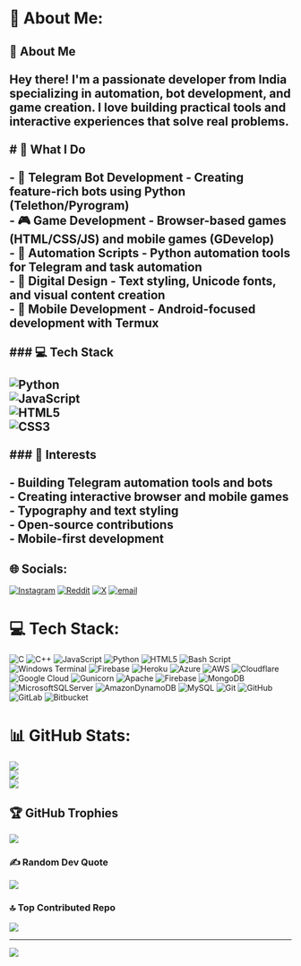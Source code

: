 # 💫 About Me:
## 👋 About Me<br><br>Hey there! I'm a passionate developer from India specializing in **automation**, **bot development**, and **game creation**. I love building practical tools and interactive experiences that solve real problems.<br><br># 🚀 What I Do<br><br>- 🤖 **Telegram Bot Development** - Creating feature-rich bots using Python (Telethon/Pyrogram)<br>- 🎮 **Game Development** - Browser-based games (HTML/CSS/JS) and mobile games (GDevelop)<br>- 🔧 **Automation Scripts** - Python automation tools for Telegram and task automation<br>- 🎨 **Digital Design** - Text styling, Unicode fonts, and visual content creation<br>- 📱 **Mobile Development** - Android-focused development with Termux<br><br>### 💻 Tech Stack<br><br>![Python](https://img.shields.io/badge/Python-3776AB?style=for-the-badge&logo=python&logoColor=white)<br>![JavaScript](https://img.shields.io/badge/JavaScript-F7DF1E?style=for-the-badge&logo=javascript&logoColor=black)<br>![HTML5](https://img.shields.io/badge/HTML5-E34F26?style=for-the-badge&logo=html5&logoColor=white)<br>![CSS3](https://img.shields.io/badge/CSS3-1572B6?style=for-the-badge&logo=css3&logoColor=white)<br><br>### 🌟 Interests<br><br>- Building Telegram automation tools and bots<br>- Creating interactive browser and mobile games<br>- Typography and text styling<br>- Open-source contributions<br>- Mobile-first development


## 🌐 Socials:
[![Instagram](https://img.shields.io/badge/Instagram-%23E4405F.svg?logo=Instagram&logoColor=white)](https://instagram.com/@dark_detox) [![Reddit](https://img.shields.io/badge/Reddit-%23FF4500.svg?logo=Reddit&logoColor=white)](https://reddit.com/user/@darkdexo) [![X](https://img.shields.io/badge/X-black.svg?logo=X&logoColor=white)](https://x.com/@TheDevilxyz) [![email](https://img.shields.io/badge/Email-D14836?logo=gmail&logoColor=white)](mailto:darkdetox05@proton.me) 

# 💻 Tech Stack:
![C](https://img.shields.io/badge/c-%2300599C.svg?style=flat&logo=c&logoColor=white) ![C++](https://img.shields.io/badge/c++-%2300599C.svg?style=flat&logo=c%2B%2B&logoColor=white) ![JavaScript](https://img.shields.io/badge/javascript-%23323330.svg?style=flat&logo=javascript&logoColor=%23F7DF1E) ![Python](https://img.shields.io/badge/python-3670A0?style=flat&logo=python&logoColor=ffdd54) ![HTML5](https://img.shields.io/badge/html5-%23E34F26.svg?style=flat&logo=html5&logoColor=white) ![Bash Script](https://img.shields.io/badge/bash_script-%23121011.svg?style=flat&logo=gnu-bash&logoColor=white) ![Windows Terminal](https://img.shields.io/badge/Windows%20Terminal-%234D4D4D.svg?style=flat&logo=windows-terminal&logoColor=white) ![Firebase](https://img.shields.io/badge/firebase-%23039BE5.svg?style=flat&logo=firebase) ![Heroku](https://img.shields.io/badge/heroku-%23430098.svg?style=flat&logo=heroku&logoColor=white) ![Azure](https://img.shields.io/badge/azure-%230072C6.svg?style=flat&logo=microsoftazure&logoColor=white) ![AWS](https://img.shields.io/badge/AWS-%23FF9900.svg?style=flat&logo=amazon-aws&logoColor=white) ![Cloudflare](https://img.shields.io/badge/Cloudflare-F38020?style=flat&logo=Cloudflare&logoColor=white) ![Google Cloud](https://img.shields.io/badge/GoogleCloud-%234285F4.svg?style=flat&logo=google-cloud&logoColor=white) ![Gunicorn](https://img.shields.io/badge/gunicorn-%298729.svg?style=flat&logo=gunicorn&logoColor=white) ![Apache](https://img.shields.io/badge/apache-%23D42029.svg?style=flat&logo=apache&logoColor=white) ![Firebase](https://img.shields.io/badge/firebase-a08021?style=flat&logo=firebase&logoColor=ffcd34) ![MongoDB](https://img.shields.io/badge/MongoDB-%234ea94b.svg?style=flat&logo=mongodb&logoColor=white) ![MicrosoftSQLServer](https://img.shields.io/badge/Microsoft%20SQL%20Server-CC2927?style=flat&logo=microsoft%20sql%20server&logoColor=white) ![AmazonDynamoDB](https://img.shields.io/badge/Amazon%20DynamoDB-4053D6?style=flat&logo=Amazon%20DynamoDB&logoColor=white) ![MySQL](https://img.shields.io/badge/mysql-4479A1.svg?style=flat&logo=mysql&logoColor=white) ![Git](https://img.shields.io/badge/git-%23F05033.svg?style=flat&logo=git&logoColor=white) ![GitHub](https://img.shields.io/badge/github-%23121011.svg?style=flat&logo=github&logoColor=white) ![GitLab](https://img.shields.io/badge/gitlab-%23181717.svg?style=flat&logo=gitlab&logoColor=white) ![Bitbucket](https://img.shields.io/badge/bitbucket-%230047B3.svg?style=flat&logo=bitbucket&logoColor=white)
# 📊 GitHub Stats:
![](https://github-readme-stats.vercel.app/api?username=TheDevilxyz&theme=radical&hide_border=false&include_all_commits=false&count_private=true)<br/>
![](https://nirzak-streak-stats.vercel.app/?user=TheDevilxyz&theme=radical&hide_border=false)<br/>
![](https://github-readme-stats.vercel.app/api/top-langs/?username=TheDevilxyz&theme=radical&hide_border=false&include_all_commits=false&count_private=true&layout=compact)

## 🏆 GitHub Trophies
![](https://github-profile-trophy.vercel.app/?username=TheDevilxyz&theme=radical&no-frame=false&no-bg=true&margin-w=4)

### ✍️ Random Dev Quote
![](https://quotes-github-readme.vercel.app/api?type=horizontal&theme=radical)

### 🔝 Top Contributed Repo
![](https://github-contributor-stats.vercel.app/api?username=TheDevilxyz&limit=5&theme=omni&combine_all_yearly_contributions=true)

---
[![](https://visitcount.itsvg.in/api?id=TheDevilxyz&icon=2&color=5)](https://visitcount.itsvg.in)
